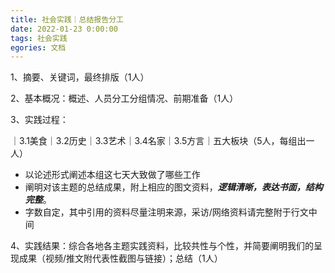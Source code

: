```yaml
---
title: 社会实践｜总结报告分工
date: 2022-01-23 0:00:00
tags: 社会实践
egories: 文档
---
```


1、摘要、关键词，最终排版（1人）

2、基本概况：概述、人员分工分组情况、前期准备（1人）

3、实践过程：

｜3.1美食｜3.2历史｜3.3艺术｜3.4名家｜3.5方言｜五大板块（5人，每组出一人）

- 以论述形式阐述本组这七天大致做了哪些工作
- 阐明对该主题的总结成果，附上相应的图文资料，***逻辑清晰，表达书面，结构完整***。
- 字数自定，其中引用的资料尽量注明来源，采访/网络资料请完整附于行文中间

4、实践结果：综合各地各主题实践资料，比较共性与个性，并简要阐明我们的呈现成果（视频/推文附代表性截图与链接）；总结（1人）
